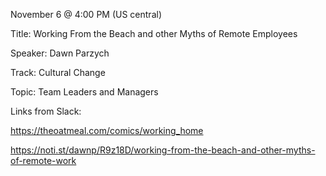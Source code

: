 November 6 @ 4:00 PM (US central)

Title: Working From the Beach and other Myths of Remote Employees

Speaker: Dawn Parzych

Track: Cultural Change

Topic: Team Leaders and Managers

Links from Slack:

https://theoatmeal.com/comics/working_home

https://noti.st/dawnp/R9z18D/working-from-the-beach-and-other-myths-of-remote-work
